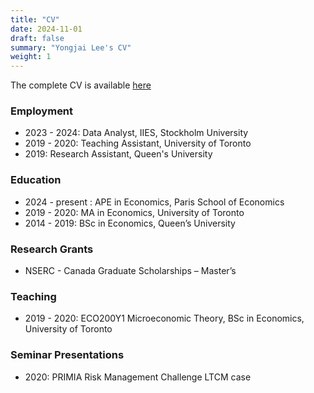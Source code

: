 ```yaml
---
title: "CV"
date: 2024-11-01
draft: false
summary: "Yongjai Lee's CV"
weight: 1
---
```


The complete CV is available [here](/mainpage/Jay_Lee_Resume.pdf) 

### Employment
* 2023 - 2024: Data Analyst, IIES, Stockholm University 
* 2019 - 2020: Teaching Assistant, University of Toronto 
* 2019: Research Assistant, Queen's University 

### Education

* 2024 - present : APE in Economics, Paris School of Economics 
* 2019 - 2020: MA in Economics, University of Toronto
* 2014 - 2019: BSc in Economics, Queen’s University

### Research Grants

* NSERC - Canada Graduate Scholarships – Master’s

### Teaching

* 2019 - 2020: ECO200Y1 Microeconomic Theory, BSc in Economics, University of Toronto

### Seminar Presentations

* 2020: PRIMIA Risk Management Challenge LTCM case
